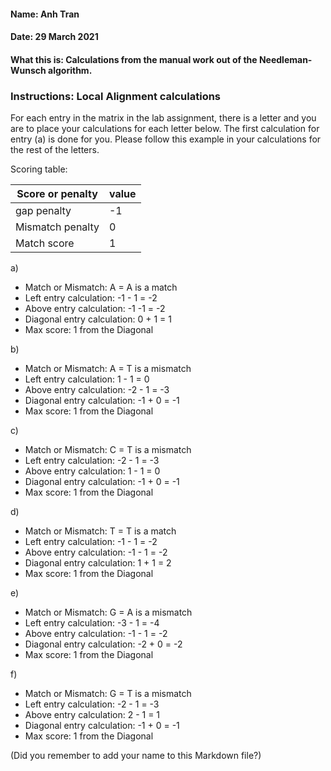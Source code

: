 #### Name: Anh Tran
#### Date: 29 March 2021
#### What this is: Calculations from the manual work out of the Needleman-Wunsch algorithm.

### Instructions: Local Alignment calculations
For each entry in the matrix in the lab assignment, there is a letter and you are to place your calculations for each letter below. The first calculation for entry (a) is done for you. Please follow this example in your calculations for the rest of the letters.

Scoring table:


|Score or penalty| value |
|----------------|-------|
|gap penalty      |-1     |
|Mismatch penalty | 0     |
|Match score     | 1     |


a)
- Match or Mismatch: A = A is a match
- Left entry calculation: -1 - 1 = -2
- Above entry calculation: -1 -1 = -2
- Diagonal entry calculation: 0 + 1 = 1
- Max score: 1 from the Diagonal


b)
- Match or Mismatch:               A = T is a mismatch
- Left entry calculation:          1 - 1 = 0
- Above entry calculation:         -2 - 1 = -3
- Diagonal entry calculation:      -1 + 0 = -1
- Max score: 1 from the Diagonal   


c)
- Match or Mismatch:               C = T is a mismatch
- Left entry calculation:          -2 - 1 = -3
- Above entry calculation:         1 - 1 = 0
- Diagonal entry calculation:      -1 + 0 = -1
- Max score: 1 from the Diagonal   


d)
- Match or Mismatch:               T = T is a match
- Left entry calculation:          -1 - 1 = -2
- Above entry calculation:         -1 - 1 = -2
- Diagonal entry calculation:      1 + 1 = 2
- Max score: 1 from the Diagonal   


e)
- Match or Mismatch:               G = A is a mismatch
- Left entry calculation:          -3 - 1 = -4
- Above entry calculation:         -1 - 1 = -2
- Diagonal entry calculation:      -2 + 0 = -2
- Max score: 1 from the Diagonal   


f)
- Match or Mismatch:               G = T is a mismatch
- Left entry calculation:          -2 - 1 = -3
- Above entry calculation:         2 - 1 = 1
- Diagonal entry calculation:      -1 + 0 = -1
- Max score: 1 from the Diagonal   



(Did you remember to add your name to this Markdown file?)
